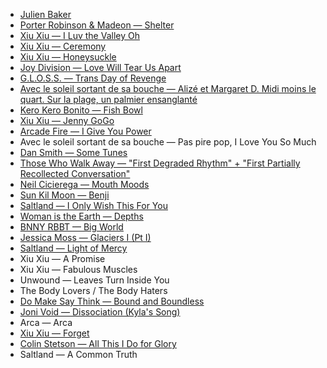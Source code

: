 - [Julien Baker][1]
- [Porter Robinson & Madeon — Shelter][2]
- [Xiu Xiu — I Luv the Valley Oh][3]
- [Xiu Xiu — Ceremony][4]
- [Xiu Xiu — Honeysuckle][5]
- [Joy Division — Love Will Tear Us Apart][6]
- [G.L.O.S.S. — Trans Day of Revenge][7]
- [Avec le soleil sortant de sa bouche — Alizé et Margaret D. Midi moins le quart. Sur la plage, un palmier ensanglanté][8]
- [Kero Kero Bonito — Fish Bowl][9]
- [Xiu Xiu — Jenny GoGo][10]
- [Arcade Fire — I Give You Power][11]
- Avec le soleil sortant de sa bouche — Pas pire pop, I Love You So Much
- [Dan Smith — Some Tunes][12]
- [Those Who Walk Away — "First Degraded Rhythm" + "First Partially Recollected Conversation"][13]
- [Neil Cicierega — Mouth Moods][14]
- [Sun Kil Moon — Benji][15]
- [Saltland — I Only Wish This For You][16]
- [Woman is the Earth — Depths][17]
- [BNNY RBBT — Big World][18]
- [Jessica Moss — Glaciers I (Pt I)][19]
- [Saltland — Light of Mercy][20]
- Xiu Xiu — A Promise
- Xiu Xiu — Fabulous Muscles
- Unwound — Leaves Turn Inside You
- The Body Lovers / The Body Haters
- [Do Make Say Think — Bound and Boundless][21]
- [Joni Void — Dissociation (Kyla's Song)][22]
- Arca — Arca
- [Xiu Xiu — Forget][23]
- [Colin Stetson — All This I Do for Glory][24]
- Saltland — A Common Truth

[1]: https://youtu.be/tADWPTqR_4A
[2]: https://youtu.be/fzQ6gRAEoy0
[3]: https://youtu.be/dztURk0_DOg
[4]: https://youtu.be/95ms8A2XJY0
[5]: https://youtu.be/hYKGR8Er4vM
[6]: https://youtu.be/zuuObGsB0No
[7]: https://girlslivingoutsidesocietysshit.bandcamp.com/releases
[8]: http://cstrecords.com/cst121/
[9]: https://youtu.be/FY-CjOJCjJE
[10]: https://youtu.be/WMT6MsA3ut8
[11]: https://youtu.be/f6jma9VQEls
[12]: https://thedancemyth.bandcamp.com/album/some-tunes
[13]: http://cstrecords.com/cst122/
[14]: http://www.neilcic.com/mouthmoods/
[15]: https://youtu.be/UtndQzCUEY4
[16]: http://cstrecords.com/cst123/
[17]: https://womanistheearth.bandcamp.com/album/depths
[18]: http://www.bnnyrbbt.fans
[19]: http://cstrecords.com/cst124/
[20]: http://cstrecords.com/saltland-releases-new-single-light-of-mercy/
[21]: http://cstrecords.com/cst120/
[22]: http://cstrecords.com/cst125/
[23]: https://youtu.be/ywRzfwA75pY
[24]: https://colinstetson.bandcamp.com/album/all-this-i-do-for-glory
